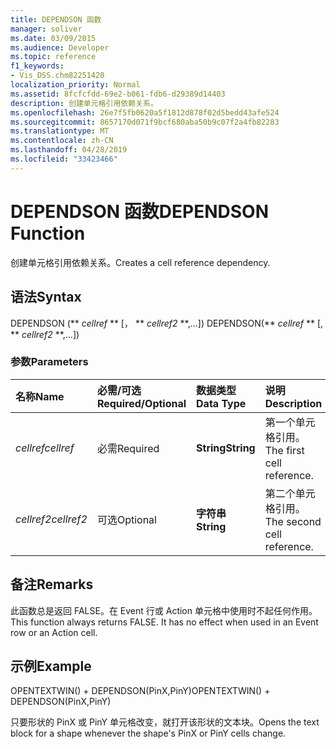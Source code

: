 ```yaml
---
title: DEPENDSON 函数
manager: soliver
ms.date: 03/09/2015
ms.audience: Developer
ms.topic: reference
f1_keywords:
- Vis_DSS.chm82251420
localization_priority: Normal
ms.assetid: 8fcfcfdd-69e2-b061-fdb6-d29389d14403
description: 创建单元格引用依赖关系。
ms.openlocfilehash: 26e7f5fb0620a5f1812d878f02d5bedd43afe524
ms.sourcegitcommit: 8657170d071f9bcf680aba50b9c07f2a4fb82283
ms.translationtype: MT
ms.contentlocale: zh-CN
ms.lasthandoff: 04/28/2019
ms.locfileid: "33423466"
---
```

# <a name="dependson-function"></a><span data-ttu-id="5de74-103">DEPENDSON 函数</span><span class="sxs-lookup"><span data-stu-id="5de74-103">DEPENDSON Function</span></span>

<span data-ttu-id="5de74-104">创建单元格引用依赖关系。</span><span class="sxs-lookup"><span data-stu-id="5de74-104">Creates a cell reference dependency.</span></span>
  
## <a name="syntax"></a><span data-ttu-id="5de74-105">语法</span><span class="sxs-lookup"><span data-stu-id="5de74-105">Syntax</span></span>

<span data-ttu-id="5de74-106">DEPENDSON (\*\* *cellref* \*\* [， \*\* *cellref2* \*\*,...]) </span><span class="sxs-lookup"><span data-stu-id="5de74-106">DEPENDSON(\*\* *cellref* \*\* [, \*\* *cellref2* \*\*,...])</span></span> 
  
### <a name="parameters"></a><span data-ttu-id="5de74-107">参数</span><span class="sxs-lookup"><span data-stu-id="5de74-107">Parameters</span></span>

|<span data-ttu-id="5de74-108">**名称**</span><span class="sxs-lookup"><span data-stu-id="5de74-108">**Name**</span></span>|<span data-ttu-id="5de74-109">**必需/可选**</span><span class="sxs-lookup"><span data-stu-id="5de74-109">**Required/Optional**</span></span>|<span data-ttu-id="5de74-110">**数据类型**</span><span class="sxs-lookup"><span data-stu-id="5de74-110">**Data Type**</span></span>|<span data-ttu-id="5de74-111">**说明**</span><span class="sxs-lookup"><span data-stu-id="5de74-111">**Description**</span></span>|
|:-----|:-----|:-----|:-----|
| <span data-ttu-id="5de74-112">_cellref_</span><span class="sxs-lookup"><span data-stu-id="5de74-112">_cellref_</span></span> <br/> |<span data-ttu-id="5de74-113">必需</span><span class="sxs-lookup"><span data-stu-id="5de74-113">Required</span></span>  <br/> |<span data-ttu-id="5de74-114">**String**</span><span class="sxs-lookup"><span data-stu-id="5de74-114">**String**</span></span> <br/> |<span data-ttu-id="5de74-115">第一个单元格引用。</span><span class="sxs-lookup"><span data-stu-id="5de74-115">The first cell reference.</span></span>  <br/> |
| <span data-ttu-id="5de74-116">_cellref2_</span><span class="sxs-lookup"><span data-stu-id="5de74-116">_cellref2_</span></span> <br/> |<span data-ttu-id="5de74-117">可选</span><span class="sxs-lookup"><span data-stu-id="5de74-117">Optional</span></span>  <br/> |<span data-ttu-id="5de74-118">**字符串**</span><span class="sxs-lookup"><span data-stu-id="5de74-118">**String**</span></span> <br/> |<span data-ttu-id="5de74-119">第二个单元格引用。</span><span class="sxs-lookup"><span data-stu-id="5de74-119">The second cell reference.</span></span>  <br/> |
   
## <a name="remarks"></a><span data-ttu-id="5de74-120">备注</span><span class="sxs-lookup"><span data-stu-id="5de74-120">Remarks</span></span>

<span data-ttu-id="5de74-p101">此函数总是返回 FALSE。在 Event 行或 Action 单元格中使用时不起任何作用。</span><span class="sxs-lookup"><span data-stu-id="5de74-p101">This function always returns FALSE. It has no effect when used in an Event row or an Action cell.</span></span> 
  
## <a name="example"></a><span data-ttu-id="5de74-123">示例</span><span class="sxs-lookup"><span data-stu-id="5de74-123">Example</span></span>

<span data-ttu-id="5de74-124">OPENTEXTWIN() + DEPENDSON(PinX,PinY)</span><span class="sxs-lookup"><span data-stu-id="5de74-124">OPENTEXTWIN() + DEPENDSON(PinX,PinY)</span></span> 
  
<span data-ttu-id="5de74-125">只要形状的 PinX 或 PinY 单元格改变，就打开该形状的文本块。</span><span class="sxs-lookup"><span data-stu-id="5de74-125">Opens the text block for a shape whenever the shape's PinX or PinY cells change.</span></span> 
  

